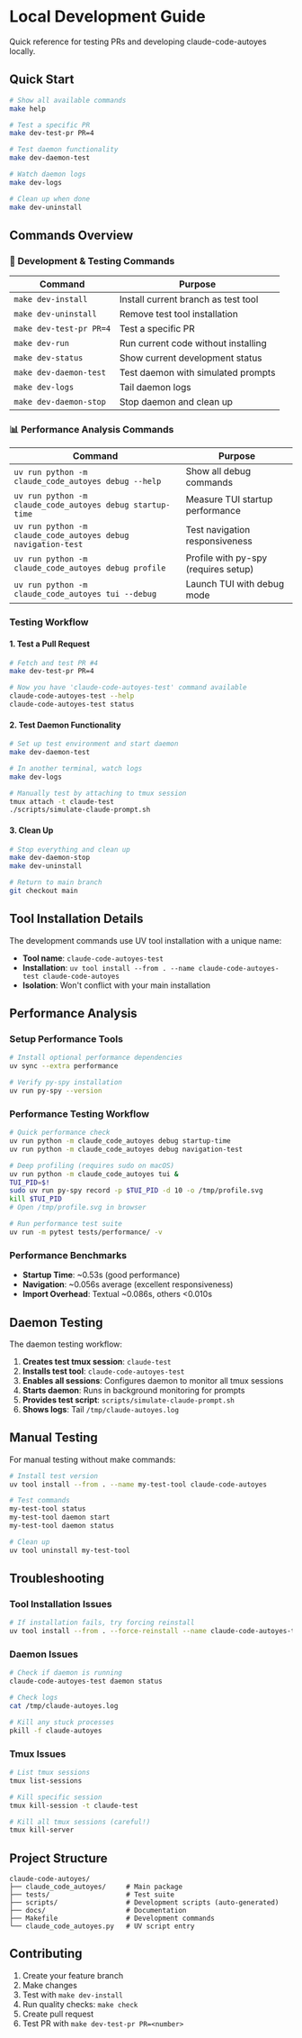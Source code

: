 # Local Development Guide

Quick reference for testing PRs and developing claude-code-autoyes locally.

## Quick Start

```bash
# Show all available commands
make help

# Test a specific PR
make dev-test-pr PR=4

# Test daemon functionality  
make dev-daemon-test

# Watch daemon logs
make dev-logs

# Clean up when done
make dev-uninstall
```

## Commands Overview

### 🔧 Development & Testing Commands

| Command | Purpose |
|---------|---------|
| `make dev-install` | Install current branch as test tool |
| `make dev-uninstall` | Remove test tool installation |
| `make dev-test-pr PR=4` | Test a specific PR |
| `make dev-run` | Run current code without installing |
| `make dev-status` | Show current development status |
| `make dev-daemon-test` | Test daemon with simulated prompts |
| `make dev-logs` | Tail daemon logs |
| `make dev-daemon-stop` | Stop daemon and clean up |

### 📊 Performance Analysis Commands

| Command | Purpose |
|---------|---------|
| `uv run python -m claude_code_autoyes debug --help` | Show all debug commands |
| `uv run python -m claude_code_autoyes debug startup-time` | Measure TUI startup performance |
| `uv run python -m claude_code_autoyes debug navigation-test` | Test navigation responsiveness |
| `uv run python -m claude_code_autoyes debug profile` | Profile with py-spy (requires setup) |
| `uv run python -m claude_code_autoyes tui --debug` | Launch TUI with debug mode |

### Testing Workflow

#### 1. Test a Pull Request
```bash
# Fetch and test PR #4
make dev-test-pr PR=4

# Now you have 'claude-code-autoyes-test' command available
claude-code-autoyes-test --help
claude-code-autoyes-test status
```

#### 2. Test Daemon Functionality
```bash
# Set up test environment and start daemon
make dev-daemon-test

# In another terminal, watch logs
make dev-logs

# Manually test by attaching to tmux session
tmux attach -t claude-test
./scripts/simulate-claude-prompt.sh
```

#### 3. Clean Up
```bash
# Stop everything and clean up
make dev-daemon-stop
make dev-uninstall

# Return to main branch
git checkout main
```

## Tool Installation Details

The development commands use UV tool installation with a unique name:
- **Tool name**: `claude-code-autoyes-test`
- **Installation**: `uv tool install --from . --name claude-code-autoyes-test claude-code-autoyes`
- **Isolation**: Won't conflict with your main installation

## Performance Analysis

### Setup Performance Tools
```bash
# Install optional performance dependencies
uv sync --extra performance

# Verify py-spy installation
uv run py-spy --version
```

### Performance Testing Workflow
```bash
# Quick performance check
uv run python -m claude_code_autoyes debug startup-time
uv run python -m claude_code_autoyes debug navigation-test

# Deep profiling (requires sudo on macOS)
uv run python -m claude_code_autoyes tui &
TUI_PID=$!
sudo uv run py-spy record -p $TUI_PID -d 10 -o /tmp/profile.svg
kill $TUI_PID
# Open /tmp/profile.svg in browser

# Run performance test suite
uv run -m pytest tests/performance/ -v
```

### Performance Benchmarks
- **Startup Time**: ~0.53s (good performance)
- **Navigation**: ~0.056s average (excellent responsiveness)
- **Import Overhead**: Textual ~0.086s, others <0.010s

## Daemon Testing

The daemon testing workflow:

1. **Creates test tmux session**: `claude-test`
2. **Installs test tool**: `claude-code-autoyes-test`
3. **Enables all sessions**: Configures daemon to monitor all tmux sessions
4. **Starts daemon**: Runs in background monitoring for prompts
5. **Provides test script**: `scripts/simulate-claude-prompt.sh`
6. **Shows logs**: Tail `/tmp/claude-autoyes.log`

## Manual Testing

For manual testing without make commands:

```bash
# Install test version
uv tool install --from . --name my-test-tool claude-code-autoyes

# Test commands
my-test-tool status
my-test-tool daemon start
my-test-tool daemon status

# Clean up
uv tool uninstall my-test-tool
```

## Troubleshooting

### Tool Installation Issues
```bash
# If installation fails, try forcing reinstall
uv tool install --from . --force-reinstall --name claude-code-autoyes-test claude-code-autoyes
```

### Daemon Issues
```bash
# Check if daemon is running
claude-code-autoyes-test daemon status

# Check logs
cat /tmp/claude-autoyes.log

# Kill any stuck processes
pkill -f claude-autoyes
```

### Tmux Issues
```bash
# List tmux sessions
tmux list-sessions

# Kill specific session
tmux kill-session -t claude-test

# Kill all tmux sessions (careful!)
tmux kill-server
```

## Project Structure

```
claude-code-autoyes/
├── claude_code_autoyes/     # Main package
├── tests/                   # Test suite
├── scripts/                 # Development scripts (auto-generated)
├── docs/                    # Documentation
├── Makefile                 # Development commands
└── claude_code_autoyes.py   # UV script entry
```

## Contributing

1. Create your feature branch
2. Make changes
3. Test with `make dev-install`
4. Run quality checks: `make check`
5. Create pull request
6. Test PR with `make dev-test-pr PR=<number>`
